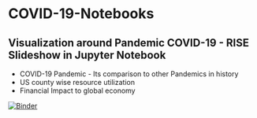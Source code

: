 # COVID-19-Notebooks
## Visualization around Pandemic COVID-19 - RISE Slideshow in Jupyter Notebook

<ul>
  <li>COVID-19 Pandemic - Its comparison to other Pandemics in history
  <li> US county wise resource utilization </li>
  <li> Financial Impact to global economy </li>  
</ul>

[![Binder](https://mybinder.org/badge.svg)](https://mybinder.org/v2/gh/dasaep/COVID-19-Notebooks/master?filepath=index.nbconvert.ipynb)
